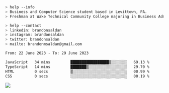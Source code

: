 ````bash
> help --info
> Business and Computer Science student based in Levittown, PA.
> Freshman at Wake Technical Community College majoring in Business Administration.
````

````bash
> help --contact
> linkedin: brandonsaldan
> instagram: brandonsaldan
> twitter: brandonsaldan
> mailto: brandonmsaldan@gmail.com
````

<!--START_SECTION:waka-->

```txt
From: 22 June 2023 - To: 29 June 2023

JavaScript   34 mins         █████████████████▒░░░░░░░   69.13 %
TypeScript   14 mins         ███████▒░░░░░░░░░░░░░░░░░   29.70 %
HTML         0 secs          ▒░░░░░░░░░░░░░░░░░░░░░░░░   00.99 %
CSS          0 secs          ░░░░░░░░░░░░░░░░░░░░░░░░░   00.19 %
```

<!--END_SECTION:waka-->

![](https://komarev.com/ghpvc/?username=brandonsaldan&color=6A8AFF)
